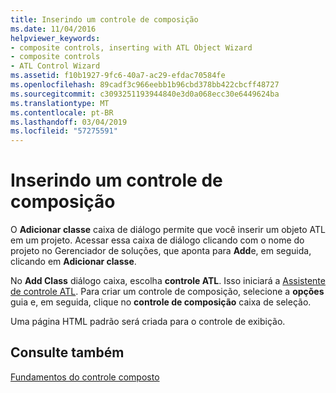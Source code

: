 ```yaml
---
title: Inserindo um controle de composição
ms.date: 11/04/2016
helpviewer_keywords:
- composite controls, inserting with ATL Object Wizard
- composite controls
- ATL Control Wizard
ms.assetid: f10b1927-9fc6-40a7-ac29-efdac70584fe
ms.openlocfilehash: 89cadf3c966eebb1b96cbd378bb422cbcff48727
ms.sourcegitcommit: c3093251193944840e3d0a068ecc30e6449624ba
ms.translationtype: MT
ms.contentlocale: pt-BR
ms.lasthandoff: 03/04/2019
ms.locfileid: "57275591"
---
```

# <a name="inserting-a-composite-control"></a>Inserindo um controle de composição

O **Adicionar classe** caixa de diálogo permite que você inserir um objeto ATL em um projeto. Acessar essa caixa de diálogo clicando com o nome do projeto no Gerenciador de soluções, que aponta para **Add**e, em seguida, clicando em **Adicionar classe**.

No **Add Class** diálogo caixa, escolha **controle ATL**. Isso iniciará a [Assistente de controle ATL](../atl/reference/atl-control-wizard.md). Para criar um controle de composição, selecione a **opções** guia e, em seguida, clique no **controle de composição** caixa de seleção.

Uma página HTML padrão será criada para o controle de exibição.

## <a name="see-also"></a>Consulte também

[Fundamentos do controle composto](../atl/atl-composite-control-fundamentals.md)
